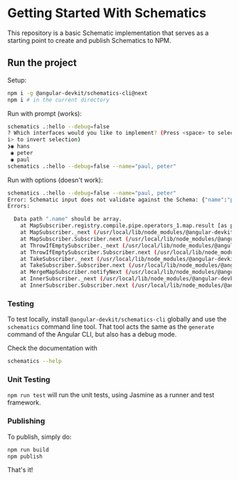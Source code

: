 # Getting Started With Schematics

This repository is a basic Schematic implementation that serves as a starting point to create and publish Schematics to NPM.

## Run the project

Setup:

```bash
npm i -g @angular-devkit/schematics-cli@next
npm i # in the current directory
```

Run with prompt (works):

```bash
schematics .:hello --debug=false
? Which interfaces would you like to implement? (Press <space> to select, <a> to toggle all, <
i> to invert selection)
❯◉ hans
 ◉ peter
 ◉ paul
schematics .:hello --debug=false --name="paul, peter"
```

Run with options (doesn't work):

```bash
schematics .:hello --debug=false --name="paul, peter"
Error: Schematic input does not validate against the Schema: {"name":"paul"}
Errors:

  Data path ".name" should be array.
    at MapSubscriber.registry.compile.pipe.operators_1.map.result [as project] (/usr/local/lib/node_modules/@angular-devkit/schematics-cli/node_modules/@angular-devkit/schematics/tools/schema-option-transform.js:31:27)
    at MapSubscriber._next (/usr/local/lib/node_modules/@angular-devkit/schematics-cli/node_modules/rxjs/internal/operators/map.js:49:35)
    at MapSubscriber.Subscriber.next (/usr/local/lib/node_modules/@angular-devkit/schematics-cli/node_modules/rxjs/internal/Subscriber.js:66:18)
    at ThrowIfEmptySubscriber._next (/usr/local/lib/node_modules/@angular-devkit/schematics-cli/node_modules/rxjs/internal/operators/throwIfEmpty.js:44:26)
    at ThrowIfEmptySubscriber.Subscriber.next (/usr/local/lib/node_modules/@angular-devkit/schematics-cli/node_modules/rxjs/internal/Subscriber.js:66:18)
    at TakeSubscriber._next (/usr/local/lib/node_modules/@angular-devkit/schematics-cli/node_modules/rxjs/internal/operators/take.js:54:30)
    at TakeSubscriber.Subscriber.next (/usr/local/lib/node_modules/@angular-devkit/schematics-cli/node_modules/rxjs/internal/Subscriber.js:66:18)
    at MergeMapSubscriber.notifyNext (/usr/local/lib/node_modules/@angular-devkit/schematics-cli/node_modules/rxjs/internal/operators/mergeMap.js:92:26)
    at InnerSubscriber._next (/usr/local/lib/node_modules/@angular-devkit/schematics-cli/node_modules/rxjs/internal/InnerSubscriber.js:28:21)
    at InnerSubscriber.Subscriber.next (/usr/local/lib/node_modules/@angular-devkit/schematics-cli/node_modules/rxjs/internal/Subscriber.js:66:18)
```

### Testing

To test locally, install `@angular-devkit/schematics-cli` globally and use the `schematics` command line tool. That tool acts the same as the `generate` command of the Angular CLI, but also has a debug mode.

Check the documentation with

```bash
schematics --help
```

### Unit Testing

`npm run test` will run the unit tests, using Jasmine as a runner and test framework.

### Publishing

To publish, simply do:

```bash
npm run build
npm publish
```

That's it!
